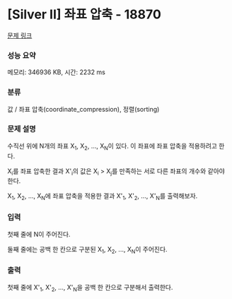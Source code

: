 # [Silver II] 좌표 압축 - 18870 

[문제 링크](https://www.acmicpc.net/problem/18870) 

### 성능 요약

메모리: 346936 KB, 시간: 2232 ms

### 분류

값 / 좌표 압축(coordinate_compression), 정렬(sorting)

### 문제 설명

<p>수직선 위에 N개의 좌표 X<sub>1</sub>, X<sub>2</sub>, ..., X<sub>N</sub>이 있다. 이 좌표에 좌표 압축을 적용하려고 한다.</p>

<p>X<sub>i</sub>를 좌표 압축한 결과 X'<sub>i</sub>의 값은 X<sub>i</sub> > X<sub>j</sub>를 만족하는 서로 다른 좌표의 개수와 같아야 한다.</p>

<p>X<sub>1</sub>, X<sub>2</sub>, ..., X<sub>N</sub>에 좌표 압축을 적용한 결과 X'<sub>1</sub>, X'<sub>2</sub>, ..., X'<sub>N</sub>를 출력해보자.</p>

### 입력 

 <p>첫째 줄에 N이 주어진다.</p>

<p>둘째 줄에는 공백 한 칸으로 구분된 X<sub>1</sub>, X<sub>2</sub>, ..., X<sub>N</sub>이 주어진다.</p>

### 출력 

 <p>첫째 줄에 X'<sub>1</sub>, X'<sub>2</sub>, ..., X'<sub>N</sub>을 공백 한 칸으로 구분해서 출력한다.</p>


